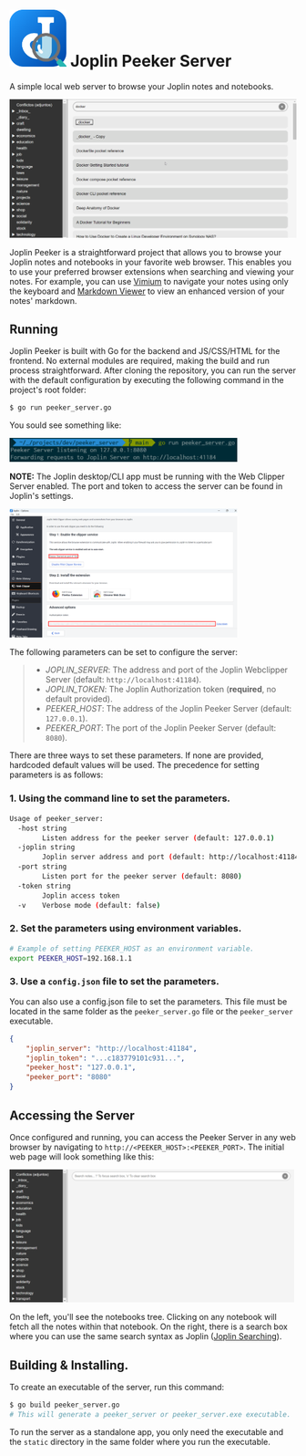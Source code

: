 # <img src="/assets/img/joplin_peeker_logo.png" width="100px" alt="Joplin Peeker logo"> Joplin Peeker Server

A simple local web server to browse your Joplin notes and notebooks.

<img src="/assets/img/joplin_peeker_usage.gif" width="600px" alt="Joplin Peeker Usage">

Joplin Peeker is a straightforward project that allows you to browse your Joplin notes and notebooks in your favorite web browser. This enables you to use your preferred browser extensions when searching and viewing your notes. For example, you can use [Vimium](https://chromewebstore.google.com/detail/vimium/dbepggeogbaibhgnhhndojpepiihcmeb) to navigate your notes using only the keyboard and [Markdown Viewer](https://chromewebstore.google.com/detail/markdown-viewer/ckkdlimhmcjmikdlpkmbgfkaikojcbjk) to view an enhanced version of your notes' markdown.

## Running

Joplin Peeker is built with Go for the backend and JS/CSS/HTML for the frontend. No external modules are required, making the build and run process straightforward. After cloning the repository, you can run the server with the default configuration by executing the following command in the project's root folder:

```bash
$ go run peeker_server.go
```

You sould see something like:

<img src="/assets/img/running_peeker_server.png" width="400px" alt="Running Peeker Server">

**NOTE:** The Joplin desktop/CLI app must be running with the Web Clipper Server enabled. The port and token to access the server can be found in Joplin's settings.

<img src="/assets/img/joplin_settings.png" width="400px" alt="Joplin Settings">

The following parameters can be set to configure the server:

> - *JOPLIN_SERVER*: The address and port of the Joplin Webclipper Server (default: `http://localhost:41184`).
> - *JOPLIN_TOKEN*: The Joplin Authorization token (**required**, no default provided).
> - *PEEKER_HOST*: The address of the Joplin Peeker Server (default: `127.0.0.1`).
> - *PEEKER_PORT*: The port of the Joplin Peeker Server (default: `8080`).

There are three ways to set these parameters. If none are provided, hardcoded default values will be used. The precedence for setting parameters is as follows:

### 1. Using the command line to set the parameters.

```bash
Usage of peeker_server:
  -host string
        Listen address for the peeker server (default: 127.0.0.1)
  -joplin string
        Joplin server address and port (default: http://localhost:41184)
  -port string
        Listen port for the peeker server (default: 8080)
  -token string
        Joplin access token
  -v    Verbose mode (default: false)
```
   
### 2. Set the parameters using environment variables.

```bash
# Example of setting PEEKER_HOST as an environment variable.
export PEEKER_HOST=192.168.1.1
```

### 3. Use a `config.json` file to set the parameters. 

You can also use a config.json file to set the parameters. This file must be located in the same folder as the `peeker_server.go` file or the `peeker_server` executable.

```json
{
    "joplin_server": "http://localhost:41184",
    "joplin_token": "...c183779101c931...",
    "peeker_host": "127.0.0.1",
    "peeker_port": "8080"
}
```

## Accessing the Server

Once configured and running, you can access the Peeker Server in any web browser by navigating to `http://<PEEKER_HOST>:<PEEKER_PORT>`. The initial web page will look something like this:

<img src="assets/img/peeker_server_main.png" width="500px" alt="Peeker Server Main Page">

On the left, you'll see the notebooks tree. Clicking on any notebook will fetch all the notes within that notebook. On the right, there is a search box where you can use the same search syntax as Joplin ([Joplin Searching](https://joplinapp.org/help/apps/search/)).

## Building & Installing.

To create an executable of the server, run this command:

```bash
$ go build peeker_server.go
# This will generate a peeker_server or peeker_server.exe executable.
```

To run the server as a standalone app, you only need the executable and the `static` directory in the same folder where you run the executable.


